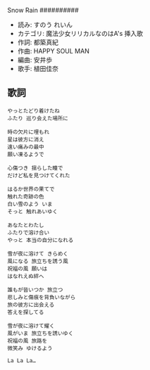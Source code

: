 Snow Rain
##########

- 読み: すのう れいん
- カテゴリ: 魔法少女リリカルなのはA's 挿入歌
- 作詞: 都築真紀
- 作曲: HAPPY SOUL MAN
- 編曲: 安井歩
- 歌手: 植田佳奈


歌詞
-----

    やっとたどり着けたね
    ふたり 巡り会えた場所に

    時の欠片に埋もれ
    星は彼方に消え
    遠い痛みの最中
    願い凍るようで

    心傷つき 揺らした瞳で
    だけど私を見つけてくれた

    はるか世界の果てで
    触れた奇跡の色
    白い雪のよう いま
    そっと 触れあいゆく

    あなたとわたし
    ふたりで溶け合い
    やっと 本当の自分になれる

    雪が夜に溶けて きらめく
    風になる 旅立ちを誘う風
    祝福の風 願いは
    はなれえぬ絆へ

    誰もが皆いつか 旅立つ
    悲しみと傷痕を背負いながら
    旅の彼方に出会える
    答えを探してる

    雪が夜に溶けて耀く
    風がいま 旅立ちを誘いゆく
    祝福の風 旅路を
    微笑み ゆけるよう

    La La La…

